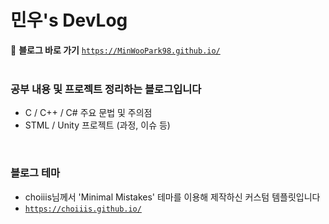 # 민우's DevLog

📎 **블로그 바로 가기**
[`https://MinWooPark98.github.io/`](https://MinWooPark98.github.io/)
<br/><br/>

### 공부 내용 및 프로젝트 정리하는 블로그입니다
- C / C++ / C# 주요 문법 및 주의점
- STML / Unity 프로젝트 (과정, 이슈 등)
<br/>

### 블로그 테마
- choiiis님께서 'Minimal Mistakes' 테마를 이용해 제작하신 커스텀 템플릿입니다
- [`https://choiiis.github.io/`](https://choiiis.github.io/)

